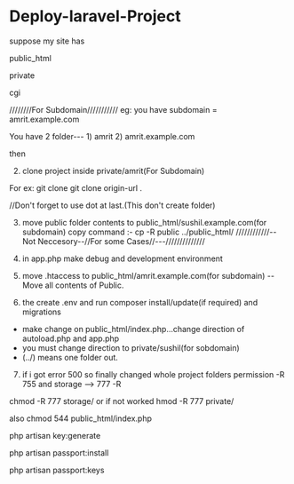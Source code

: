 # Deploy-laravel-Project

suppose my site has 

public_html

private

cgi 

////////For Subdomain///////////
eg: you have subdomain = amrit.example.com

You have 2 folder---  1) amrit 2) amrit.example.com


then 

2) clone project inside private/amrit(For Subdomain)

For ex:
   git clone git clone origin-url . 
   
  //Don't forget to use dot at last.(This don't create folder)

3) move public folder contents to public_html/sushil.example.com(for subdomain)
 copy command :- cp -R public ../public_html/
////////////--Not Neccesory--//For some Cases//---//////////////

4) in app.php make debug and development environment

5) move .htaccess to public_html/amrit.example.com(for subdomain)
    -- Move all contents of Public.


6) the  create .env and run composer install/update(if required) and migrations

- make change on public_html/index.php...change direction of autoload.php and app.php
- you must change direction to private/sushil(for sobdomain)
- (../) means one folder out.


7) if i got error 500 so finally changed whole project folders permission -R 755 and storage --> 777 -R

chmod -R 777 storage/ or if not worked hmod -R 777 private/

also chmod 544 public_html/index.php

php artisan key:generate

php artisan passport:install

php artisan passport:keys
